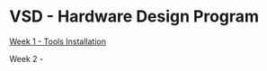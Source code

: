 # VSD - Hardware Design Program

  [Week 1 - Tools Installation](https://github.com/tamurae/vsd-hdp/blob/main/Week1/ReadMe.md)
  <summary>Week 2 - </summary>
